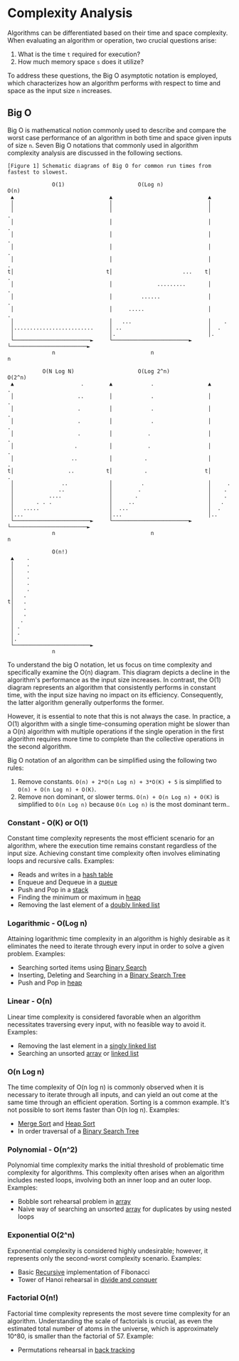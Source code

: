 # Complexity Analysis

Algorithms can be differentiated based on their time and space complexity. When evaluating an algorithm or operation, two crucial questions arise:

1. What is the time `t` required for execution?
2. How much memory space `s` does it utilize?

To address these questions, the Big O asymptotic notation is employed, which characterizes how an algorithm performs with respect to time and space as the input size `n` increases.

## Big O

Big O is mathematical notion commonly used to describe and compare the worst case performance of an algorithm in both time and space given inputs of size `n`. Seven Big O notations that commonly used in algorithm complexity analysis are discussed in the following sections.

```ASCII
[Figure 1] Schematic diagrams of Big O for common run times from fastest to slowest.

              O(1)                       O(Log n)                         O(n)
 ▲                              ▲                              ▲
 │                              │                              │
 │                              │                              │                      .
 │                              │                              │                    .
 │                              │                              │                  .
 │                              │                              │                .
 │                              │                              │              .
t│                             t│                      ...    t│            .
 │                              │              .........       │          .
 │                              │         ......               │        .
 │                              │     .....                    │      .
 │                              │   ...                        │    .
 │.........................     │ ..                           │  .
 │                              │.                             │.
 └────────────────────────►     └────────────────────────►     └────────────────────────►
              n                              n                              n

           O(N Log N)                    O(Log 2^n)                       O(2^n)
 ▲                     .        ▲            .                 ▲        .
 │                    ..        │            .                 │        .
 │                    .         │            .                 │        .
 │                    .         │            .                 │        .
 │                    .         │           .                  │        .
 │                   .          │           .                  │       .
 │                  ..          │          .                   │       .
t│                 ..          t│          .                  t│      .
 │               ..             │         .                    │     .
 │              ..              │        .                     │    .
 │           ....               │       .                      │    .
 │       . . .                  │     ..                       │   .
 │   .....                      │  ...                         │  .
 │...                           │...                           │..
 └────────────────────────►     └────────────────────────►     └────────────────────────►
              n                              n                              n

              O(n!)
 ▲    .
 │    .
 │    .
 │    .
 │    .
 │    .
 │   .
t│   .
 │   .
 │   .
 │  .
 │ .
 │ .
 │.
 └────────────────────────►
              n
```

To understand the big O notation, let us focus on time complexity and specifically examine the O(n) diagram. This diagram depicts a decline in the algorithm's performance as the input size increases. In contrast, the O(1) diagram represents an algorithm that consistently performs in constant time, with the input size having no impact on its efficiency. Consequently, the latter algorithm generally outperforms the former.

However, it is essential to note that this is not always the case. In practice, a O(1) algorithm with a single time-consuming operation might be slower than a O(n) algorithm with multiple operations if the single operation in the first algorithm requires more time to complete than the collective operations in the second algorithm.

Big O notation of an algorithm can be simplified using the following two rules:

1. Remove constants. `O(n) + 2*O(n Log n) + 3*O(K) + 5` is simplified to `O(n) + O(n Log n) + O(K)`.
2. Remove non dominant, or slower terms. `O(n) + O(n Log n) + O(K)` is simplified to `O(n Log n)` because `O(n Log n)` is the most dominant term..

### Constant - O(K) or O(1)

Constant time complexity represents the most efficient scenario for an algorithm, where the execution time remains constant regardless of the input size. Achieving constant time complexity often involves eliminating loops and recursive calls. Examples:

* Reads and writes in a [hash table](../hashtable)
* Enqueue and Dequeue in a [queue](../queue)
* Push and Pop in a [stack](../stack)
* Finding the minimum or maximum in [heap](../heap)
* Removing the last element of a [doubly linked list](../linkedlist)

### Logarithmic - O(Log n)

Attaining logarithmic time complexity in an algorithm is highly desirable as it eliminates the need to iterate through every input in order to solve a given problem. Examples:

* Searching sorted items using [Binary Search](../dnc)
* Inserting, Deleting and Searching in a [Binary Search Tree](../tree)
* Push and Pop in [heap](../heap)

### Linear - O(n)

Linear time complexity is considered favorable when an algorithm necessitates traversing every input, with no feasible way to avoid it. Examples:

* Removing the last element in a [singly linked list](../linkedlist)
* Searching an unsorted [array](../array) or [linked list](../linklist)

### O(n Log n)

The time complexity of O(n log n) is commonly observed when it is necessary to iterate through all inputs, and can yield an out come at the same time through an efficient operation. Sorting is a common example. It's not possible to sort items faster than O(n log n). Examples:

* [Merge Sort](../dnc) and [Heap Sort](../heap)
* In order traversal of a [Binary Search Tree](../tree)

### Polynomial - O(n^2)

Polynomial time complexity marks the initial threshold of problematic time complexity for algorithms. This complexity often arises when an algorithm includes nested loops, involving both an inner loop and an outer loop. Examples:

* Bobble sort rehearsal problem in [array](../array)
* Naive way of searching an unsorted [array](../array) for duplicates by using nested loops

### Exponential O(2^n)

Exponential complexity is considered highly undesirable; however, it represents only the second-worst  complexity scenario. Examples:

* Basic [Recursive](../recursion) implementation of Fibonacci
* Tower of Hanoi rehearsal in [divide and conquer](../dnc)

### Factorial O(n!)

Factorial time complexity represents the most severe time complexity for an algorithm. Understanding the scale of factorials is crucial, as even the estimated total number of atoms in the universe, which is approximately 10^80, is smaller than the factorial of 57. Example:

* Permutations rehearsal in [back tracking](../backtracking)
